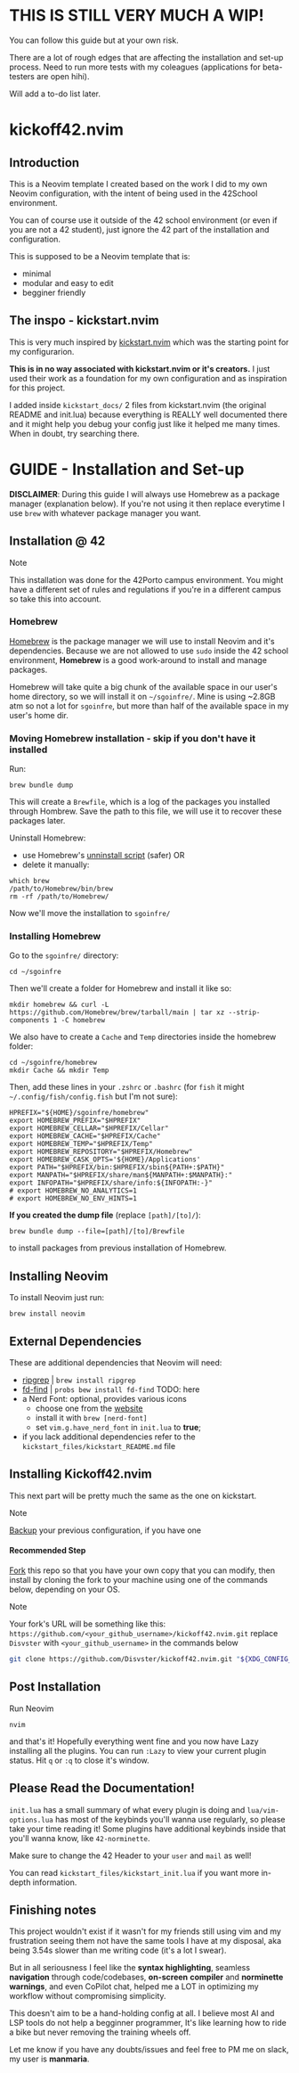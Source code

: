 # THIS IS STILL VERY MUCH A WIP!

You can follow this guide but at your own risk.


There are a lot of rough edges that are affecting the installation and set-up process. Need to run more tests with my coleagues (applications for beta-testers are open hihi).

Will add a to-do list later.

# kickoff42.nvim

## Introduction

This is a Neovim template I created based on the work I did to my own Neovim configuration, with the intent of being used in the 42School environment.

You can of course use it outside of the 42 school environment (or even if you are not a 42 student), just ignore the 42 part of the installation and configuration.

This is supposed to be a Neovim template that is:

- minimal
- modular and easy to edit
- begginer friendly

## The inspo - kickstart.nvim

This is very much inspired by [kickstart.nvim](https://github.com/nvim-lua/kickstart.nvim) which was the starting point for my configurarion.

**This is in no way associated with kickstart.nvim or it's creators.**
I just used their work as a foundation for my own configuration and as inspiration for this project.

I added inside `kickstart_docs/` 2 files from kickstart.nvim (the original README and init.lua) because everything is REALLY well documented there and it might help you debug your config just like it helped me many times. When in doubt, try searching there.

# GUIDE - Installation and Set-up

**DISCLAIMER**: 
During this guide I will always use Homebrew as a package manager (explanation below). If you're not using it then replace everytime I use `brew` with whatever package manager you want.

## Installation @ 42 

> [!NOTE]
> This installation was done for the 42Porto campus environment. You might have a different set of rules and regulations if you're in a different campus so take this into account.

### Homebrew
[Homebrew](https://brew.sh/) is the package manager we will use to install Neovim and it's dependencies. Because we are not allowed to use `sudo` inside the 42 school environment, **Homebrew** is a good work-around to install and manage packages.

Homebrew will take quite a big chunk of the available space in our user's home directory, so we will install it on `~/sgoinfre/`. Mine is using ~2.8GB atm so not a lot for `sgoinfre`, but more than half of the available space in my user's home dir.

### Moving Homebrew installation - skip if you don't have it installed

Run:
```
brew bundle dump
``` 
This will create a `Brewfile`, which is a log of the packages you installed through Hombrew. Save the path to this file, we will use it to recover these packages later.

Uninstall Homebrew:
- use Homebrew's [unninstall script](https://github.com/homebrew/install#uninstall-homebrew) (safer)
OR
- delete it manually:
```
which brew
/path/to/Homebrew/bin/brew
rm -rf /path/to/Homebrew/
```

Now we'll move the installation to `sgoinfre/`

### Installing Homebrew

Go to the `sgoinfre/` directory:
```
cd ~/sgoinfre
``` 
Then we'll create a folder for Homebrew and install it like so:
```
mkdir homebrew && curl -L https://github.com/Homebrew/brew/tarball/main | tar xz --strip-components 1 -C homebrew
```
We also have to create a `Cache` and `Temp` directories inside the homebrew folder:
```
cd ~/sgoinfre/homebrew
mkdir Cache && mkdir Temp
```
Then, add these lines in your `.zshrc` or `.bashrc` (for `fish` it might `~/.config/fish/config.fish` but I'm not sure):
```
HPREFIX="${HOME}/sgoinfre/homebrew"
export HOMEBREW_PREFIX="$HPREFIX"
export HOMEBREW_CELLAR="$HPREFIX/Cellar"
export HOMEBREW_CACHE="$HPREFIX/Cache"
export HOMEBREW_TEMP="$HPREFIX/Temp"
export HOMEBREW_REPOSITORY="$HPREFIX/Homebrew"
export HOMEBREW_CASK_OPTS='${HOME}/Applications'
export PATH="$HPREFIX/bin:$HPREFIX/sbin${PATH+:$PATH}"
export MANPATH="$HPREFIX/share/man${MANPATH+:$MANPATH}:"
export INFOPATH="$HPREFIX/share/info:${INFOPATH:-}"
# export HOMEBREW_NO_ANALYTICS=1
# export HOMEBREW_NO_ENV_HINTS=1
```

**If you created the dump file** (replace `[path]/[to]/`):
```
brew bundle dump --file=[path]/[to]/Brewfile
```
to install packages from previous installation of Homebrew.

## Installing Neovim

To install Neovim just run:
```
brew install neovim
```

## External Dependencies

These are additional dependencies that Neovim will need:
- [ripgrep](https://github.com/BurntSushi/ripgrep#installation) | `brew install ripgrep`
- [fd-find](https://github.com/sharkdp/fd#installation) | `probs bew install fd-find` TODO: here
- a Nerd Font: optional, provides various icons
    - choose one from the [website](https://www.nerdfonts.com/)
    - install it with `brew [nerd-font]`
    - set `vim.g.have_nerd_font` in `init.lua` to **true**;
- if you lack additional dependencies refer to the `kickstart_files/kickstart_README.md` file

## Installing Kickoff42.nvim 

This next part will be pretty much the same as the one on kickstart.

> [!NOTE]
> [Backup](https://github.com/nvim-lua/kickstart.nvim/blob/master/README.md#FAQ) your previous configuration, if you have one

#### Recommended Step

[Fork](https://docs.github.com/en/get-started/quickstart/fork-a-repo) this repo
so that you have your own copy that you can modify, then install by cloning the
fork to your machine using one of the commands below, depending on your OS.

> [!NOTE]
> Your fork's URL will be something like this:
> `https://github.com/<your_github_username>/kickoff42.nvim.git`
> replace `Disvster` with `<your_github_username>` in the commands below

```sh
git clone https://github.com/Disvster/kickoff42.nvim.git "${XDG_CONFIG_HOME:-$HOME/.config}"/nvim
```

## Post Installation

Run Neovim
```
nvim
```
and that's it! Hopefully everything went fine and you now have Lazy installing all the plugins.
You can run `:Lazy` to view your current plugin status. Hit `q` or `:q` to close it's window.

## Please Read the Documentation!

`init.lua` has a small summary of what every plugin is doing and `lua/vim-options.lua` has most of the keybinds you'll wanna use regularly, so please take your time reading it! Some plugins have additional keybinds inside that you'll wanna know, like `42-norminette`.

Make sure to change the 42 Header to your `user` and `mail` as well!

You can read `kickstart_files/kickstart_init.lua` if you want more in-depth information.

## Finishing notes

This project wouldn't exist if it wasn't for my friends still using vim and my frustration seeing them not have the same tools I have at my disposal, aka being 3.54s slower than me writing code (it's a lot I swear).

But in all seriousness I feel like the **syntax highlighting**, seamless **navigation** through code/codebases, **on-screen** **compiler** and **norminette warnings**, and even CoPilot chat, helped me a LOT in optimizing my workflow without compromising simplicity. 

This doesn't aim to be a hand-holding config at all. I believe most AI and LSP tools do not help a begginner programmer, It's like learning how to ride a bike but never removing the training wheels off.

Let me know if you have any doubts/issues and feel free to PM me on slack, my user is **manmaria**.
